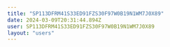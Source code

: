 ```yaml
---
title: "SP113DFRM41S33ED91FZS30F97W0B19N1WM7J0X89"
date: 2024-03-09T20:31:44.894Z
user: SP113DFRM41S33ED91FZS30F97W0B19N1WM7J0X89
layout: "users"
---
```

    